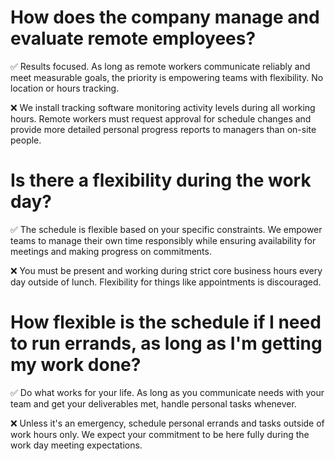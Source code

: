 # How does the company manage and evaluate remote employees?

✅ Results focused. As long as remote workers communicate reliably and meet measurable goals, the priority is empowering teams with flexibility. No location or hours tracking.

❌ We install tracking software monitoring activity levels during all working hours. Remote workers must request approval for schedule changes and provide more detailed personal progress reports to managers than on-site people.

# Is there a flexibility during the work day?

✅ The schedule is flexible based on your specific constraints. We empower teams to manage their own time responsibly while ensuring availability for meetings and making progress on commitments.

❌ You must be present and working during strict core business hours every day outside of lunch. Flexibility for things like appointments is discouraged.

# How flexible is the schedule if I need to run errands, as long as I'm getting my work done?

✅ Do what works for your life. As long as you communicate needs with your team and get your deliverables met, handle personal tasks whenever.

❌ Unless it's an emergency, schedule personal errands and tasks outside of work hours only. We expect your commitment to be here fully during the work day meeting expectations.
